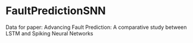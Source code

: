 # FaultPredictionSNN

Data for paper: Advancing Fault Prediction: A comparative study between LSTM and Spiking Neural Networks
